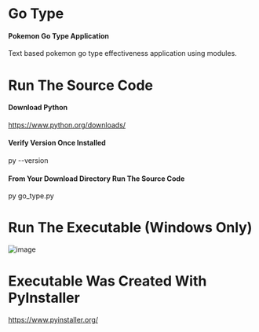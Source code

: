 # Go Type
#### Pokemon Go Type Application
Text based pokemon go type effectiveness application using modules.
# Run The Source Code
#### Download Python
https://www.python.org/downloads/
#### Verify Version Once Installed
py --version
#### From Your Download Directory Run The Source Code
py go_type.py
# Run The Executable (Windows Only)
![image](https://user-images.githubusercontent.com/23516793/115066390-4dade800-9ea4-11eb-8218-676560dac9be.png)
# Executable Was Created With PyInstaller
https://www.pyinstaller.org/

